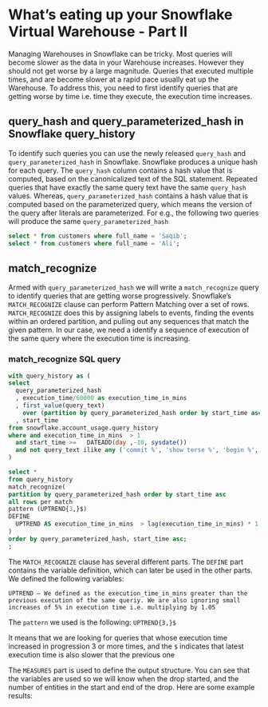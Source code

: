 # What’s eating up your Snowflake Virtual Warehouse - Part II

Managing Warehouses in Snowflake can be tricky. Most queries will become slower as the data in your Warehouse increases. However they should not get worse by a large magnitude. Queries that executed multiple times, and are become slower at a rapid pace usually eat up the Warehouse. To address this, you need to first identify queries that are getting worse by time i.e. time they execute, the execution time increases.

## query_hash and query_parameterized_hash in Snowflake query_history
To identify such queries you can use the newly released `query_hash` and `query_parameterized_hash` in Snowflake. Snowflake produces a unique hash for each query. The `query_hash` column contains a hash value that is computed, based on the canonicalized text of the SQL statement. Repeated queries that have exactly the same query text have the same `query_hash` values. Whereas, `query_parameterized_hash` contains a hash value that is computed based on the parameterized query, which means the version of the query after literals are parameterized. For e.g., the following two queries will produce the same `query_parameterized_hash`

```sql
select * from customers where full_name = 'Saqib';
select * from customers where full_name = 'Ali';
```

## match_recognize

Armed with `query_parameterized_hash` we will write a `match_recognize` query to identify queries that are getting worse progressively.  Snowflake’s `MATCH_RECOGNIZE` clause can perform Pattern Matching over a set of rows. `MATCH_RECOGNIZE` does this by assigning labels to events, finding the events within an ordered partition, and pulling out any sequences that match the given pattern. In our case, we need a identify a sequence of execution of the same query where the execution time is increasing.

### match_recognize SQL query

```sql
with query_history as (
select
  query_parameterized_hash
  , execution_time/60000 as execution_time_in_mins
  , first_value(query_text)
    over (partition by query_parameterized_hash order by start_time asc) as query_text
  , start_time
from snowflake.account_usage.query_history
where and execution_time_in_mins  > 1
  and start_time >=   DATEADD(day ,-10, sysdate())
  and not query_text ilike any ('commit %', 'show terse %', 'begin %', 'use %', 'create %')
)

select *
from query_history
match_recognize(
partition by query_parameterized_hash order by start_time asc
all rows per match
pattern (UPTREND{3,}$)
DEFINE
  UPTREND AS execution_time_in_mins  > lag(execution_time_in_mins) * 1.05
)
order by query_parameterized_hash, start_time asc;
;
```

The `MATCH_RECOGNIZE` clause has several different parts. The `DEFINE` part contains the variable definition, which can later be used in the other parts. We defined the following variables:

    UPTREND – We defined as the execution_time_in_mins greater than the previous execution of the same queriy. We are also ignoring small increases of 5% in execution time i.e. multiplying by 1.05
 
The `pattern` we used is the following: `UPTREND{3,}$`

It means that we are looking for queries that whose execution time increased in progression  3 or more times, and the `$` indicates that latest execution time is also slower that the previous one

The `MEASURES` part is used to define the output structure. You can see that the variables are used so we will know when the drop started, and the number of entities in the start and end of the drop.  Here are some example results:
